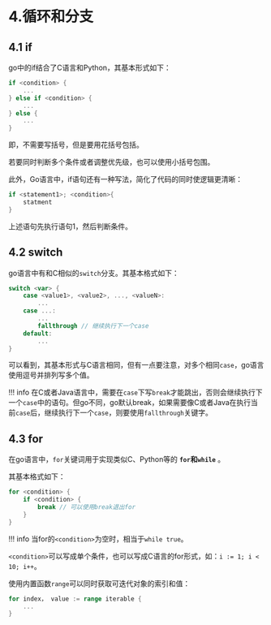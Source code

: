 # 4.循环和分支

## 4.1 if

go中的if结合了C语言和Python，其基本形式如下：  
```go
if <condition> {
    ...
} else if <condition> {
    ...
} else {
    ...
}
```

即，不需要写括号，但是要用花括号包括。  

若要同时判断多个条件或者调整优先级，也可以使用小括号包围。  

此外，Go语言中，if语句还有一种写法，简化了代码的同时使逻辑更清晰：  
```go
if <statement1>; <condition>{
    statment
}
```
上述语句先执行语句1，然后判断条件。  

## 4.2 switch

go语言中有和C相似的`switch`分支。其基本格式如下：  
```go
switch <var> {
    case <value1>, <value2>, ..., <valueN>:
        ...
    case ...:
        ...
        fallthrough // 继续执行下一个case
    default:
        ...
}
```

可以看到，其基本形式与C语言相同，但有一点要注意，对多个相同`case`，go语言使用逗号并排列写多个值。  

!!! info
    在C或者Java语言中，需要在`case`下写`break`才能跳出，否则会继续执行下一个`case`中的语句。但go不同，go默认break，如果需要像C或者Java在执行当前`case`后，继续执行下一个`case`，则要使用`fallthrough`关键字。

## 4.3 for

在go语言中，`for`关键词用于实现类似C、Python等的 **`for`和`while`** 。  

其基本格式如下：  
```go
for <condition> {
    if <condition> {
        break // 可以使用break退出for
    }
}
```

!!! info
    当for的`<condition>`为空时，相当于`while true`。

`<condition>`可以写成单个条件，也可以写成C语言的for形式，如：`i := 1; i < 10; i++`。  

使用内置函数`range`可以同时获取可迭代对象的索引和值：  
```go
for index， value := range iterable {
    ...
}
```